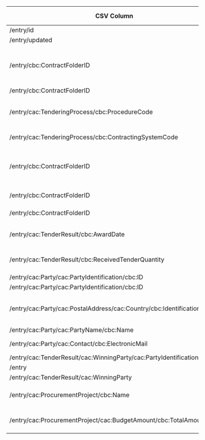 | CSV Column           | Ontology Property | Entity Class | Rel. Entity Class | Subject Generation    | Join Condition | Datatype | Function Name | Function Output |
| --- | --- | --- | --- | --- | --- | --- | --- | --- |
| /entry/id | rdf:type | :ResultNotice |  | Value of `<id>` |  |  |  |  |
| /entry/updated | :hasDispatchDate | :ResultNotice |  | Value of `<id>` |  | xsd:dateTime |  |  |
| /entry/cbc:ContractFolderID | :hasID | :Procedure | :Identifier | `http://example.org/procedure/` + split(., " ")[0] | BN generated for Identifier |  | extractProcedureId | "942P" (from "942P LOTE 2") |
| /entry/cbc:ContractFolderID | :hasIdentifierValue | :Identifier (BN) |  | BN for Identifier |  | xsd:string |  |  |
| /entry/cac:TenderingProcess/cbc:ProcedureCode | :hasProcedureType | :Procedure | skos:Concept | `http://example.org/procedure/` + ../cbc:ContractFolderID→split(" ")[0] | `http://publications.europa.eu/resource/authority/procurement-procedure-type/` + mapProcedureCode(.) |  | mapProcedureCode | "open" (for input "1") |
| /entry/cac:TenderingProcess/cbc:ContractingSystemCode | :usesTechnique | :Procedure | :FrameworkAgreementTechniqueUsage | `http://example.org/procedure/` + ../cbc:ContractFolderID→split(" ")[0] | `http://example.org/technique/framework` |  |  |  |
| /entry/cbc:ContractFolderID | :hasProcurementScopeDividedIntoLot | :Procedure | :Lot | `http://example.org/procedure/` + split(., " ")[0] | `http://example.org/lot/` + concat(split(., " ")[0], "-", split(., " ")[2]) |  | generateLotId | "942P-2" (from "942P LOTE 2") |
| /entry/cbc:ContractFolderID | :hasID | :Lot | :Identifier | `http://example.org/lot/` + generateLotId(.) | BN generated for Identifier |  |  |  |
| /entry/cbc:ContractFolderID | :hasIdentifierValue | :Identifier (BN) |  | BN for Identifier |  | xsd:string |  | "942P LOTE 2" |
| /entry/cac:TenderResult/cbc:AwardDate | :hasAwardDecisionDate | :LotAwardOutcome |  | `http://example.org/lot/` + generateLotId(../cbc:ContractFolderID) + "/outcome" |  | xsd:date |  |  |
| /entry/cac:TenderResult/cbc:ReceivedTenderQuantity | :hasReceivedTenders | :SubmissionStatisticalInfo |  | `http://example.org/lot/` + generateLotId(../cbc:ContractFolderID) + "/stats" |  | xsd:integer |  |  |
| /entry/cac:Party/cac:PartyIdentification/cbc:ID | :hasID | org:Organization | :Identifier | `http://example.org/org/` + . | BN generated for Identifier |  |  |  |
| /entry/cac:Party/cac:PartyIdentification/cbc:ID | :hasIdentifierValue | :Identifier (BN) |  | BN for Identifier |  | xsd:string |  |  |
| /entry/cac:Party/cac:PostalAddress/cac:Country/cbc:IdentificationCode | :hasCountryCode | locn:Address (BN) | skos:Concept | BN for Address | `http://publications.europa.eu/resource/authority/country/` + countryAlpha2To3(.) |  | countryAlpha2To3 | "ESP" (for input "ES") |
| /entry/cac:Party/cac:PartyName/cbc:Name | :playedByOrganisation | :Buyer | org:Organization | Value of `<id>` + "/buyerRole" | `http://example.org/org/` + ../../cac:PartyIdentification/cbc:ID |  |  |  |
| /entry/cac:Party/cac:Contact/cbc:ElectronicMail | :address | org:Organization | locn:Address (BN) | `http://example.org/org/` + ../../cac:PartyIdentification/cbc:ID | BN for Address |  |  |  |
| /entry/cac:TenderResult/cac:WinningParty/cac:PartyIdentification/cbc:ID | :playedByOrganisation | :Winner | org:Organization | `http://example.org/org/` + . | `http://example.org/org/` + . |  |  |  |
| /entry | :refersToRole | :ResultNotice | :Buyer | Value of `<id>` | Value of `<id>` + "/buyerRole" |  |  |  |
| /entry/cac:TenderResult/cac:WinningParty | :refersToRole | :ResultNotice | :Winner | Value of `<id>` | `http://example.org/org/` + cac:PartyIdentification/cbc:ID |  |  |  |
| /entry/cac:ProcurementProject/cbc:Name | :describesLot | :LotAwardOutcome | :Lot | `http://example.org/lot/` + generateLotId(../cbc:ContractFolderID) + "/outcome" | `http://example.org/lot/` + generateLotId(../cbc:ContractFolderID) |  |  |  |
| /entry/cac:ProcurementProject/cac:BudgetAmount/cbc:TotalAmount | :concernsSubmissionsForLot | :SubmissionStatisticalInfo | :Lot | `http://example.org/lot/` + generateLotId(../../cbc:ContractFolderID) + "/stats" | `http://example.org/lot/` + generateLotId(../../cbc:ContractFolderID) |  |  |  |
